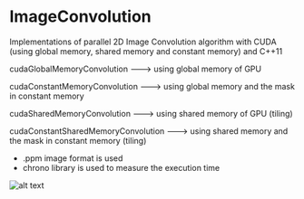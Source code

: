 # ImageConvolution
Implementations of parallel 2D Image Convolution algorithm with CUDA (using global memory, shared memory and constant memory) and C++11

cudaGlobalMemoryConvolution ---> using global memory of GPU

cudaConstantMemoryConvolution ---> using global memory and the mask in constant memory

cudaSharedMemoryConvolution ---> using shared memory of GPU (tiling)

cudaConstantSharedMemoryConvolution ---> using shared memory and the mask in constant memory (tiling)

* .ppm image format is used
* chrono library is used to measure the execution time


![alt text](https://github.com/pietrobongini/CUDA-ImageConvolution/cudaSharedMemoryConvolution/img/computer_programming.ppm)
